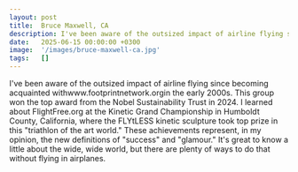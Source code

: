 ```yaml
---
layout: post
title:  Bruce Maxwell, CA
description: I've been aware of the outsized impact of airline flying since becoming acquainted withwww.footprintnetwork.orgin the early 2000s. This group won the ...
date:   2025-06-15 00:00:00 +0300
image:  '/images/bruce-maxwell-ca.jpg'
tags:   []
---
```

I've been aware of the outsized impact of airline flying since becoming acquainted withwww.footprintnetwork.orgin the early 2000s. This group won the top award from the Nobel Sustainability Trust in 2024. I learned about FlightFree.org at the Kinetic Grand Championship in Humboldt County, California, where the FLYtLESS kinetic sculpture took top prize in this "triathlon of the art world." These achievements represent, in my opinion, the new definitions of "success" and "glamour." It's great to know a little about the wide, wide world, but there are plenty of ways to do that without flying in airplanes.

